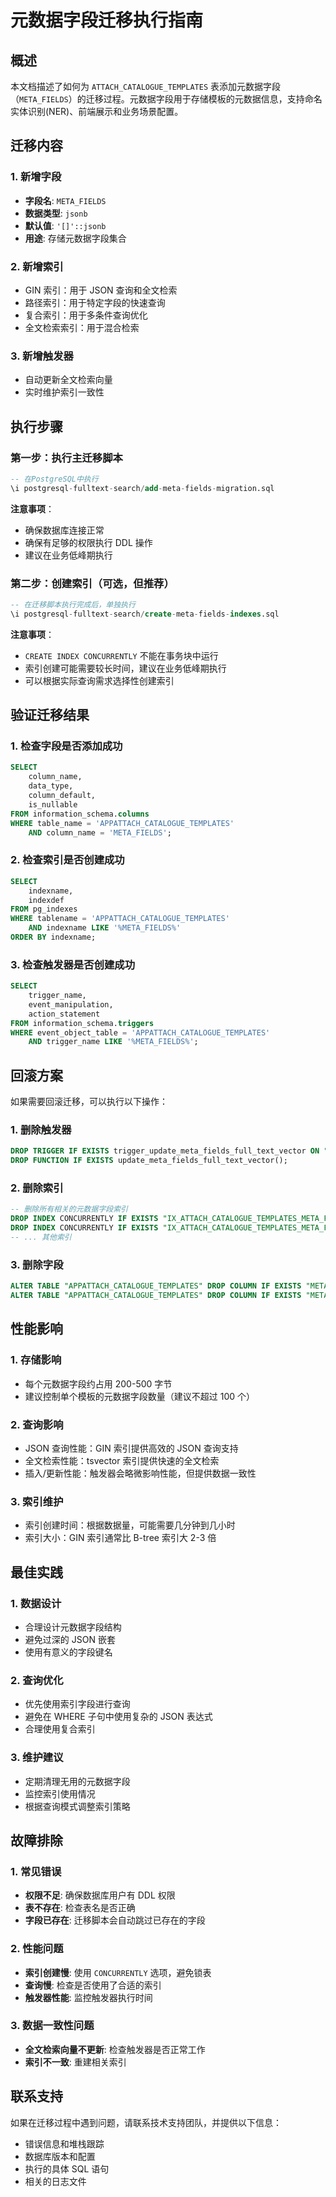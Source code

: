 # 元数据字段迁移执行指南

## 概述

本文档描述了如何为 `ATTACH_CATALOGUE_TEMPLATES` 表添加元数据字段（`META_FIELDS`）的迁移过程。元数据字段用于存储模板的元数据信息，支持命名实体识别(NER)、前端展示和业务场景配置。

## 迁移内容

### 1. 新增字段

-   **字段名**: `META_FIELDS`
-   **数据类型**: `jsonb`
-   **默认值**: `'[]'::jsonb`
-   **用途**: 存储元数据字段集合

### 2. 新增索引

-   GIN 索引：用于 JSON 查询和全文检索
-   路径索引：用于特定字段的快速查询
-   复合索引：用于多条件查询优化
-   全文检索索引：用于混合检索

### 3. 新增触发器

-   自动更新全文检索向量
-   实时维护索引一致性

## 执行步骤

### 第一步：执行主迁移脚本

```sql
-- 在PostgreSQL中执行
\i postgresql-fulltext-search/add-meta-fields-migration.sql
```

**注意事项**：

-   确保数据库连接正常
-   确保有足够的权限执行 DDL 操作
-   建议在业务低峰期执行

### 第二步：创建索引（可选，但推荐）

```sql
-- 在迁移脚本执行完成后，单独执行
\i postgresql-fulltext-search/create-meta-fields-indexes.sql
```

**注意事项**：

-   `CREATE INDEX CONCURRENTLY` 不能在事务块中运行
-   索引创建可能需要较长时间，建议在业务低峰期执行
-   可以根据实际查询需求选择性创建索引

## 验证迁移结果

### 1. 检查字段是否添加成功

```sql
SELECT
    column_name,
    data_type,
    column_default,
    is_nullable
FROM information_schema.columns
WHERE table_name = 'APPATTACH_CATALOGUE_TEMPLATES'
    AND column_name = 'META_FIELDS';
```

### 2. 检查索引是否创建成功

```sql
SELECT
    indexname,
    indexdef
FROM pg_indexes
WHERE tablename = 'APPATTACH_CATALOGUE_TEMPLATES'
    AND indexname LIKE '%META_FIELDS%'
ORDER BY indexname;
```

### 3. 检查触发器是否创建成功

```sql
SELECT
    trigger_name,
    event_manipulation,
    action_statement
FROM information_schema.triggers
WHERE event_object_table = 'APPATTACH_CATALOGUE_TEMPLATES'
    AND trigger_name LIKE '%META_FIELDS%';
```

## 回滚方案

如果需要回滚迁移，可以执行以下操作：

### 1. 删除触发器

```sql
DROP TRIGGER IF EXISTS trigger_update_meta_fields_full_text_vector ON "APPATTACH_CATALOGUE_TEMPLATES";
DROP FUNCTION IF EXISTS update_meta_fields_full_text_vector();
```

### 2. 删除索引

```sql
-- 删除所有相关的元数据字段索引
DROP INDEX CONCURRENTLY IF EXISTS "IX_ATTACH_CATALOGUE_TEMPLATES_META_FIELDS";
DROP INDEX CONCURRENTLY IF EXISTS "IX_ATTACH_CATALOGUE_TEMPLATES_META_FIELDS_ENTITY_TYPE";
-- ... 其他索引
```

### 3. 删除字段

```sql
ALTER TABLE "APPATTACH_CATALOGUE_TEMPLATES" DROP COLUMN IF EXISTS "META_FIELDS";
ALTER TABLE "APPATTACH_CATALOGUE_TEMPLATES" DROP COLUMN IF EXISTS "META_FIELDS_FULL_TEXT_VECTOR";
```

## 性能影响

### 1. 存储影响

-   每个元数据字段约占用 200-500 字节
-   建议控制单个模板的元数据字段数量（建议不超过 100 个）

### 2. 查询影响

-   JSON 查询性能：GIN 索引提供高效的 JSON 查询支持
-   全文检索性能：tsvector 索引提供快速的全文检索
-   插入/更新性能：触发器会略微影响性能，但提供数据一致性

### 3. 索引维护

-   索引创建时间：根据数据量，可能需要几分钟到几小时
-   索引大小：GIN 索引通常比 B-tree 索引大 2-3 倍

## 最佳实践

### 1. 数据设计

-   合理设计元数据字段结构
-   避免过深的 JSON 嵌套
-   使用有意义的字段键名

### 2. 查询优化

-   优先使用索引字段进行查询
-   避免在 WHERE 子句中使用复杂的 JSON 表达式
-   合理使用复合索引

### 3. 维护建议

-   定期清理无用的元数据字段
-   监控索引使用情况
-   根据查询模式调整索引策略

## 故障排除

### 1. 常见错误

-   **权限不足**: 确保数据库用户有 DDL 权限
-   **表不存在**: 检查表名是否正确
-   **字段已存在**: 迁移脚本会自动跳过已存在的字段

### 2. 性能问题

-   **索引创建慢**: 使用 `CONCURRENTLY` 选项，避免锁表
-   **查询慢**: 检查是否使用了合适的索引
-   **触发器性能**: 监控触发器执行时间

### 3. 数据一致性问题

-   **全文检索向量不更新**: 检查触发器是否正常工作
-   **索引不一致**: 重建相关索引

## 联系支持

如果在迁移过程中遇到问题，请联系技术支持团队，并提供以下信息：

-   错误信息和堆栈跟踪
-   数据库版本和配置
-   执行的具体 SQL 语句
-   相关的日志文件
